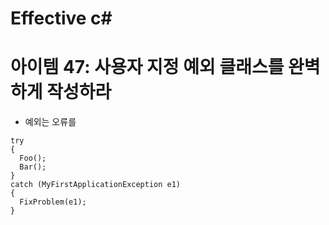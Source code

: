 # Effective c# 

# 아이템 47: 사용자 지정 예외 클래스를 완벽하게 작성하라

- 예외는 오류를 

```
try
{
  Foo();
  Bar();
}
catch (MyFirstApplicationException e1)
{
  FixProblem(e1);
}

```
